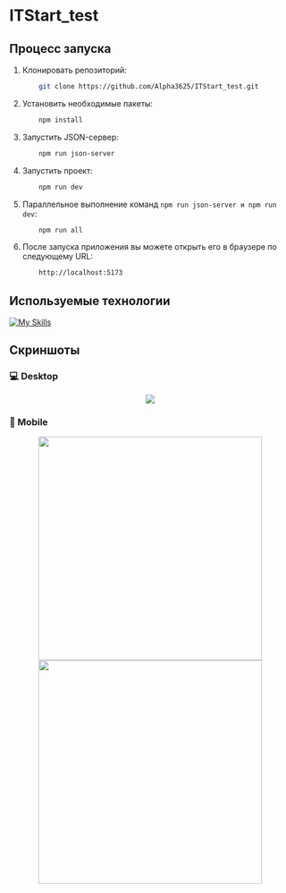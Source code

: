 # ITStart_test

## Процесс запуска
1. Клонировать репозиторий:
    ```bash
        git clone https://github.com/Alpha3625/ITStart_test.git
    ```

2. Установить необходимые пакеты:
    ```bash
        npm install
    ```

3. Запустить JSON-сервер:
    ```bash
        npm run json-server
    ```
    
4. Запустить проект:
    ```bash
        npm run dev
    ```
    
5. Параллельное выполнение команд ```npm run json-server и npm run dev```:
    ```bash
        npm run all
    ```
 
6. После запуска приложения вы можете открыть его в браузере по следующему URL:
    ```bash
        http://localhost:5173
    ```
   
## Используемые технологии
[![My Skills](https://skillicons.dev/icons?i=react,typescript,vite,sass,axios)](https://skillicons.dev)

## Скриншоты
### 💻 Desktop
<div align="center">
    <img src="https://github.com/user-attachments/assets/165e41bf-a46d-4115-ad17-71728873ca44"/>
</div>

### 📱 Mobile
<div align="center">
    <img height="400px" src="https://github.com/user-attachments/assets/bde60af3-17af-4bec-be5b-f208201381b2"/>
    <img height="400px" src="https://github.com/user-attachments/assets/c1569eda-a6ec-4588-90a1-6d4ff0c1bf34"/>
</div>

